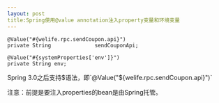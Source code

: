 ```yaml
---
layout: post
title:Spring使用@value annotation注入property变量和环境变量
---
```


    @Value("#{welife.rpc.sendCoupon.api}")
    private String              sendCouponApi;
    
    @Value("#{systemProperties['env']}")
    private String env;

Spring 3.0之后支持$语法，即`@Value("${welife.rpc.sendCoupon.api}")`

注意：前提是要注入properties的bean是由Spring托管。